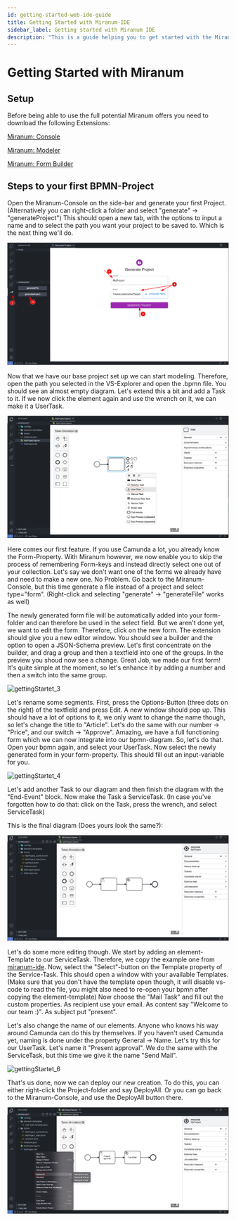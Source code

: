 ```yaml
---
id: getting-started-web-ide-guide
title: Getting Started with Miranum-IDE
sidebar_label: Getting started with Miranum IDE
description: "This is a guide helping you to get started with the Miranum IDE."
---
```


# Getting Started with Miranum

## Setup
Before being able to use the full potential Miranum offers you need to download the following Extensions:

[Miranum: Console](https://marketplace.visualstudio.com/items?itemName=miragon-gmbh.miranum-console)

[Miranum: Modeler](https://marketplace.visualstudio.com/items?itemName=miragon-gmbh.vs-code-bpmn-modeler)

[Miranum: Form Builder](https://marketplace.visualstudio.com/items?itemName=miragon-gmbh.miranum-vs-code-forms)


## Steps to your first BPMN-Project
Open the Miranum-Console on the side-bar and generate your first Project. 
(Alternatively you can right-click a folder and select "generate" -> "generateProject")
This should open a new tab, with the options to input a name and to select the path you want your project to be saved to. Which is the next thing we'll do.

![gettingStartet_1](./img/gettingStartet_step1.png)

Now that we have our base project set up we can start modeling. 
Therefore, open the path you selected in the VS-Explorer and open the .bpmn file.
You should see an almost empty diagram. Let's extend this a bit and add a Task to it.
If we now click the element again and use the wrench on it, we can make it a UserTask.

![gettingStartet_2](./img/gettingStartet_step2.png)

Here comes our first feature. If you use Camunda a lot, you already know the Form-Property.
With Miranum however, we now enable you to skip the process of remembering Form-keys and instead directly select one out of your collection.
Let's say we don't want one of the forms we already have and need to make a new one. No Problem.
Go back to the Miranum-Console, but this time generate a file instead of a project and select type="form". (Right-click and selecting "generate" -> "generateFile" works as well)

The newly generated form file will be automatically added into your form-folder and can therefore be used in the select field.
But we aren't done yet, we want to edit the form. Therefore, click on the new form.
The extension should give you a new editor window. You should see a builder and the option to open a JSON-Schema preview.
Let's first concentrate on the builder, and drag a group and then a textfield into one of the groups. 
In the preview you shoud now see a change.
Great Job, we made our first form! It's quite simple at the moment, so let's enhance it by adding a number and then a switch into the same group.

![gettingStartet_3](./img/gettingStartet_step3.gif)

Let's rename some segments. First, press the Options-Button (three dots on the right) of the textfield and press Edit. 
A new window should pop up. This should have a lot of options to it, we only want to change the name though, so let's change the title to "Article".
Let's do the same with our number -> "Price", and our switch -> "Approve".
Amazing, we have a full functioning form which we can now integrate into our bpmn-diagram.
So, let's do that. Open your bpmn again, and select your UserTask. 
Now select the newly generated form in your form-property. This should fill out an input-variable for you.

![gettingStartet_4](./img/gettingStartet_step4.gif)

Let's add another Task to our diagram and then finish the diagram with the "End-Event" block.
Now make the Task a ServiceTask. (In case you've forgotten how to do that: click on the Task, press the wrench, and select ServiceTask)

This is the final diagram (Does yours look the same?):

![gettingStartet_5](./img/gettingStartet_step5.png)

Let's do some more editing though. We start by adding an element-Template to our ServiceTask.
Therefore, we copy the example one from [miranum-ide](https://github.com/FlowSquad/miranum-ide/blob/main/resources/templates/basicTemplates/mail-task-template.json).
Now, select the "Select"-button on the Template property of the Service-Task.
This should open a window with your available Templates. (Make sure that you don't have the template open though, it will disable vs-code to read the file, you might also need to re-open your bpmn after copying the element-template) 
Now choose the "Mail Task" and fill out the custom properties.
As recipient use your email. As content say "Welcome to our team :)". As subject put "present".

Let's also change the name of our elements. Anyone who knows his way around Camunda can do this by themselves.
If you haven't used Camunda yet, naming is done under the property General -> Name.
Let's try this for our UserTask. Let's name it "Present approval". We do the same with the ServiceTask, but this time we give it the name "Send Mail".

![gettingStartet_6](./img/gettingStartet_step6.gif)

That's us done, now we can deploy our new creation. To do this, you can either right-click the Project-folder and say DeployAll.
Or you can go back to the Miranum-Console, and use the DeployAll button there.

![gettingStartet_7](./img/gettingStartet_step7.png)
